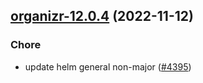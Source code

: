 

## [organizr-12.0.4](https://github.com/truecharts/charts/compare/organizr-12.0.3...organizr-12.0.4) (2022-11-12)

### Chore

- update helm general non-major ([#4395](https://github.com/truecharts/charts/issues/4395))
  
  